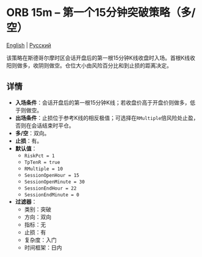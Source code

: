 # ORB 15m – 第一个15分钟突破策略（多/空）
[English](README.md) | [Русский](README_ru.md)

该策略在斯德哥尔摩时区会话开盘后的第一根15分钟K线收盘时入场。首根K线收阳则做多，收阴则做空。仓位大小由风险百分比和到止损的距离决定。

## 详情

- **入场条件**：会话开盘后的第一根15分钟K线；若收盘价高于开盘价则做多，低于则做空。
- **出场条件**：止损位于参考K线的相反极值；可选择在`RMultiple`倍风险处止盈，否则在会话结束时平仓。
- **多/空**：双向。
- **止损**：有。
- **默认值**：
  - `RiskPct = 1`
  - `TpTenR = true`
  - `RMultiple = 10`
  - `SessionOpenHour = 15`
  - `SessionOpenMinute = 30`
  - `SessionEndHour = 22`
  - `SessionEndMinute = 0`
- **过滤器**：
  - 类别：突破
  - 方向：双向
  - 指标：无
  - 止损：有
  - 复杂度：入门
  - 时间框架：日内

